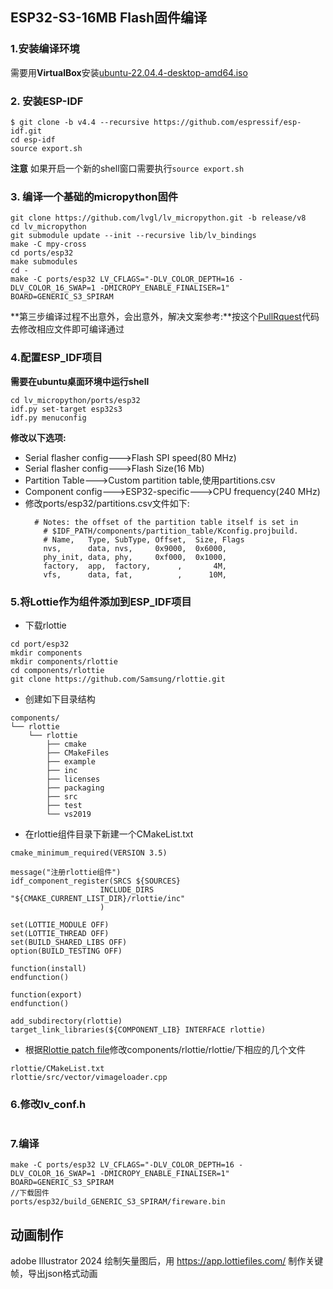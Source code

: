 ## ESP32-S3-16MB Flash固件编译
### 1.安装编译环境
需要用**VirtualBox**安装[ubuntu-22.04.4-desktop-amd64.iso](https://releases.ubuntu.com/22.04/ubuntu-22.04.4-desktop-amd64.iso)
### 2. 安装ESP-IDF
```shell
$ git clone -b v4.4 --recursive https://github.com/espressif/esp-idf.git
cd esp-idf
source export.sh
```
**注意** 如果开启一个新的shell窗口需要执行````source export.sh````
### 3. 编译一个基础的micropython固件
````shell
git clone https://github.com/lvgl/lv_micropython.git -b release/v8
cd lv_micropython
git submodule update --init --recursive lib/lv_bindings
make -C mpy-cross
cd ports/esp32
make submodules
cd -
make -C ports/esp32 LV_CFLAGS="-DLV_COLOR_DEPTH=16 -DLV_COLOR_16_SWAP=1 -DMICROPY_ENABLE_FINALISER=1" BOARD=GENERIC_S3_SPIRAM

````
**第三步编译过程不出意外，会出意外，解决文案参考:**按这个[PullRquest](https://github.com/lvgl/lv_binding_micropython/pull/243/files#diff-a83d385a7a3e9e5931ba0ea4e886753ed2496df54b96f2cbc736832f67ec042d)代码去修改相应文件即可编译通过

### 4.配置ESP_IDF项目
**需要在ubuntu桌面环境中运行shell**
````shell
cd lv_micropython/ports/esp32
idf.py set-target esp32s3
idf.py menuconfig
```` 
**修改以下选项:**

- Serial flasher config--->Flash SPI speed(80 MHz)
- Serial flasher config--->Flash Size(16 Mb)
- Partition Table--->Custom partition table,使用partitions.csv
- Component config--->ESP32-specific--->CPU frequency(240 MHz)
- 修改ports/esp32/partitions.csv文件如下:
    ````
      # Notes: the offset of the partition table itself is set in
        # $IDF_PATH/components/partition_table/Kconfig.projbuild.
        # Name,   Type, SubType, Offset,  Size, Flags
        nvs,      data, nvs,     0x9000,  0x6000,
        phy_init, data, phy,     0xf000,  0x1000,
        factory,  app,  factory,      ,       4M,
        vfs,      data, fat,          ,      10M,
    ````
### 5.将Lottie作为组件添加到ESP_IDF项目
- 下载rlottie
```shell
cd port/esp32
mkdir components
mkdir components/rlottie
cd components/rlottie
git clone https://github.com/Samsung/rlottie.git
```
- 创建如下目录结构
````
components/
└── rlottie
    └── rlottie
        ├── cmake
        ├── CMakeFiles
        ├── example
        ├── inc
        ├── licenses
        ├── packaging
        ├── src
        ├── test
        └── vs2019
````
- 在rlottie组件目录下新建一个CMakeList.txt
````
cmake_minimum_required(VERSION 3.5)

message("注册rlottie组件")
idf_component_register(SRCS ${SOURCES}
                    INCLUDE_DIRS "${CMAKE_CURRENT_LIST_DIR}/rlottie/inc"
                    )

set(LOTTIE_MODULE OFF)
set(LOTTIE_THREAD OFF)
set(BUILD_SHARED_LIBS OFF)
option(BUILD_TESTING OFF)

function(install)
endfunction()

function(export)
endfunction()

add_subdirectory(rlottie)
target_link_libraries(${COMPONENT_LIB} INTERFACE rlottie)
````

- 根据[Rlottie patch file](https://github.com/lvgl/lvgl/blob/master/env_support/esp/rlottie/0001-changes-to-compile-with-esp-idf.patch)修改components/rlottie/rlottie/下相应的几个文件

````
rlottie/CMakeList.txt
rlottie/src/vector/vimageloader.cpp
````
### 6.修改lv_conf.h
````

````
### 7.编译
```shell
make -C ports/esp32 LV_CFLAGS="-DLV_COLOR_DEPTH=16 -DLV_COLOR_16_SWAP=1 -DMICROPY_ENABLE_FINALISER=1" BOARD=GENERIC_S3_SPIRAM
//下载固件
ports/esp32/build_GENERIC_S3_SPIRAM/fireware.bin
```
## 动画制作
adobe Illustrator 2024 绘制矢量图后，用 https://app.lottiefiles.com/ 制作关键帧，导出json格式动画